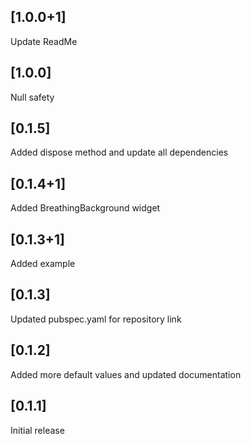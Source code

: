## [1.0.0+1]
Update ReadMe

## [1.0.0]
Null safety

## [0.1.5]
Added dispose method and update all dependencies

## [0.1.4+1]
Added BreathingBackground widget

## [0.1.3+1]
Added example

## [0.1.3]
Updated pubspec.yaml for repository link

## [0.1.2]
Added more default values and updated documentation

## [0.1.1]
Initial release
